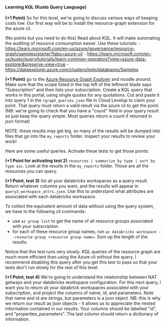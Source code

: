 #### Learning KQL (Kusto Query Language)

__(+1 Point)__ So for this level, we're going to discuss various ways of keeping costs low. Our first way will be to install the resource-graph extension for the azure cli.

(No points but you need to do this) Read about KQL. It will make automating the auditing of resource consumption easier. Use these tutorials:
    - https://learn.microsoft.com/en-us/azure/governance/resource-graph/samples/starter?tabs=azure-cli
    - https://learn.microsoft.com/en-us/kusto/query/tutorials/learn-common-operators?view=azure-data-explorer&preserve-view=true
    - https://dataexplorer.azure.com/clusters/help/databases/Samples

__(+1 Point)__ go to the [Azure Resource Graph Explorer](https://learn.microsoft.com/en-us/azure/governance/resource-graph/first-query-portal) and noodle around. Make sure that the scope listed in the top left of the leftmost blade says "Subscription" and then lists your subscription. Create a KQL query that works in this portal, using single quotes for any quotations. Cut and paste it into query 1 in the `rgraph_queries.json` file in Cloud Levelup to claim your point. That query must return a valid result via the azure cli to get the point. (NB: we're going to check that you have a "count" field in your query result so just keep the query simple. Most queries return a count if returned in json format)

NOTE: these results may get big, so many of the results will be dumped into files that go into the `my_reports` folder. Inspect your results to review your work!

Here are some useful queries. Activate these tests to get those points:

__(+1 Point for activating test 2)__ `resources | summarize by type | sort by type asc`. Look at the results in the `my_reports` folder. Those are all the resources you can query.

__(+1 Point, test 3)__ list all your databricks workspaces as a query result. Return whatever columns you want, and the results will appear in `query3_workspace_attrs.json`. Use this to understand what attributes are associated with each databricks workspace.

To collect the equivalent amount of data without using the query system, we have to the following cli commands:

- use `az group list` to get the name of all resource groups associated with your subscription.
- for each of these resource group names, run `az databricks workspace --resource-group <resource group name>`. Sum up the length of the results.

Notice that this test runs very slowly. KQL queries of the resource graph are much more efficient than using the Azure cli without the query. I recommend disabling this query after you get this test to pass so that your tests don't run slowly for the rest of this level.

__(+1 Point, test 4)__ We're going to understand the relationship between NAT getways and your databricks workspace configuration. For this next query, I want you to return all your databrick workspaces associated with your subscription, and project the columns of name, id, and parameters. Note that name and id are strings, but parameters is a json object. NB: this is why we return our result as json objects - it allows us to appreciate the nested information contained in our results. Your columns should be labelled "id", and "properties_parameters". The last column should return a dictionary of information.
